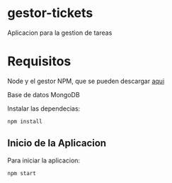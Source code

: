 # gestor-tickets
Aplicacion para la gestion de tareas

# Requisitos
Node y el gestor NPM, que se pueden descargar [aqui](https://nodejs.org/es/download/)

Base de datos MongoDB

Instalar las dependecias:
```
npm install
```

## Inicio de la Aplicacion
Para iniciar la aplicacion:
```
npm start
```
